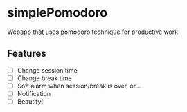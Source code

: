 # simplePomodoro
Webapp that uses pomodoro technique for productive work.

## Features
- [ ] Change session time
- [ ] Change break time
- [ ] Soft alarm when session/break is over, or...
- [ ] Notification
- [ ] Beautify!
